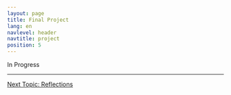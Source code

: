 ```yaml
---
layout: page
title: Final Project
lang: en
navlevel: header
navtitle: project
position: 5
---
```

In Progress

***
[Next Topic: Reflections](./reflections)
